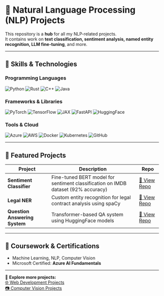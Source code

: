 # 🧠 Natural Language Processing (NLP) Projects

This repository is a **hub** for all my NLP-related projects.  
It contains work on **text classification, sentiment analysis, named entity recognition, LLM fine-tuning**, and more.

---

## 🚀 Skills & Technologies

### **Programming Languages**
![Python](https://img.shields.io/badge/Python-3776AB?style=flat&logo=python&logoColor=white)
![Rust](https://img.shields.io/badge/Rust-000000?style=flat&logo=rust&logoColor=white)
![C++](https://img.shields.io/badge/C++-00599C?style=flat&logo=cplusplus&logoColor=white)
![Java](https://img.shields.io/badge/Java-007396?style=flat&logo=java&logoColor=white)

### **Frameworks & Libraries**
![PyTorch](https://img.shields.io/badge/PyTorch-EE4C2C?style=flat&logo=pytorch&logoColor=white)
![TensorFlow](https://img.shields.io/badge/TensorFlow-FF6F00?style=flat&logo=tensorflow&logoColor=white)
![JAX](https://img.shields.io/badge/JAX-005F9E?style=flat&logoColor=white)
![FastAPI](https://img.shields.io/badge/FastAPI-009688?style=flat&logo=fastapi&logoColor=white)
![HuggingFace](https://img.shields.io/badge/HuggingFace-F5A623?style=flat&logo=huggingface&logoColor=white)

### **Tools & Cloud**
![Azure](https://img.shields.io/badge/Azure-0078D4?style=flat&logo=microsoftazure&logoColor=white)
![AWS](https://img.shields.io/badge/AWS-232F3E?style=flat&logo=amazonaws&logoColor=white)
![Docker](https://img.shields.io/badge/Docker-2496ED?style=flat&logo=docker&logoColor=white)
![Kubernetes](https://img.shields.io/badge/Kubernetes-326CE5?style=flat&logo=kubernetes&logoColor=white)
![GitHub](https://img.shields.io/badge/GitHub-181717?style=flat&logo=github&logoColor=white)

---

## 📂 Featured Projects

| Project | Description | Repo |
|---------|-------------|------|
| **Sentiment Classifier** | Fine-tuned BERT model for sentiment classification on IMDB dataset (92% accuracy) | [🔗 View Repo](https://github.com/YourUsername/sentiment-classifier) |
| **Legal NER** | Custom entity recognition for legal contract analysis using spaCy | [🔗 View Repo](https://github.com/YourUsername/legal-ner) |
| **Question Answering System** | Transformer-based QA system using HuggingFace models | [🔗 View Repo](https://github.com/YourUsername/qa-system) |

---

## 📜 Coursework & Certifications
- Machine Learning, NLP, Computer Vision  
- Microsoft Certified: **Azure AI Fundamentals**

---
🔗 **Explore more projects:**  
[🌐 Web Development Projects](https://github.com/YourUsername/webdev-hub)  
[📷 Computer Vision Projects](https://github.com/YourUsername/computer-vision-hub)

